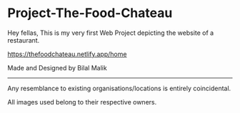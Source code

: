 # Project-The-Food-Chateau

Hey fellas,
This is my very first Web Project depicting the website of a restaurant. 

https://thefoodchateau.netlify.app/home
 
 
 Made and Designed by Bilal Malik
 
 **********************************************************************
Any resemblance to existing organisations/locations is entirely coincidental.

All images used belong to their respective owners.
